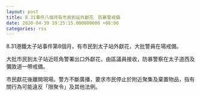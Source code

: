 ```yaml
---
layout: post
title: 8.31事件八個月有市民到站外獻花　防暴警戒備
date: 2020-04-30 19:25:15.000000000 +08:00
categories: rss
---
```


8.31港鐵太子站事件第8個月，有市民到太子站外獻花，大批警員在場戒備。

大批市民到太子站近旺角警署出口外獻花，由區議員接收，防暴警察在太子道西及彌敦道一帶戒備。

市民獻花後離開現場。警方不斷廣播，要求市民停止於附近聚集及棄置物品，指有關行為可能違反「限聚令」及其他法例。
